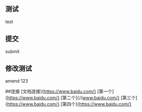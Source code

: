 ## 测试
test
## 提交
submit
## 修改测试
amend  123

##连接
[文档连接]{https://www.baidu.com/}
[第一个]{https://www.baidu.com/}
[第二个]{//www.baidu.com/}
[第三个]{https://www.baidu.com/}
[第四个]{https://www.baidu.com/}
